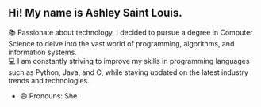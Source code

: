 ## Hi! My name is Ashley Saint Louis.

📚 Passionate about technology, I decided to pursue a degree in Computer Science to delve into the vast world of programming, algorithms, and information systems.                                                                                                                              
💻 I am constantly striving to improve my skills in programming languages such as Python, Java, and C, while staying updated on the latest industry trends and technologies.

- 😄 Pronouns: She


